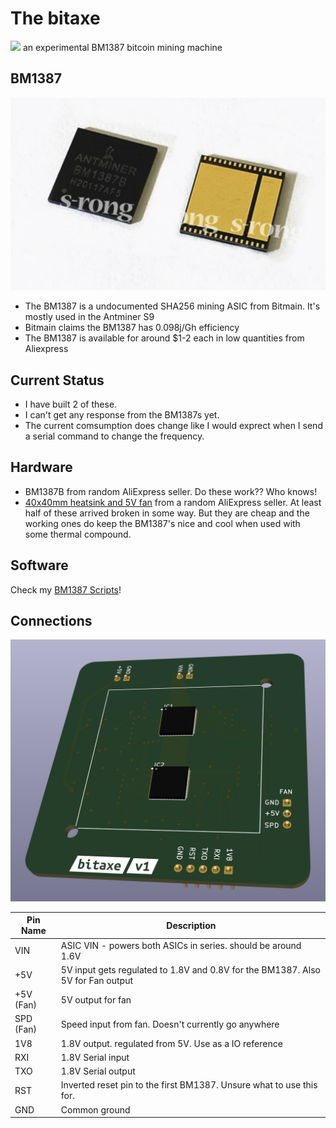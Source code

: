# The bitaxe
![](doc/assembled.png)
an experimental BM1387 bitcoin mining machine

## BM1387
![bm1387 pic](doc/bm1387.png)

- The BM1387 is a undocumented SHA256 mining ASIC from Bitmain. It's mostly used in the Antminer S9
- Bitmain claims the BM1387 has 0.098j/Gh efficiency
- The BM1387 is available for around $1-2 each in low quantities from Aliexpress

## Current Status
- I have built 2 of these.
- I can't get any response from the BM1387s yet.
- The current comsumption does change like I would exprect when I send a serial command to change the frequency.

## Hardware
- BM1387B from random AliExpress seller. Do these work?? Who knows!
- [40x40mm heatsink and 5V fan](https://www.aliexpress.com/item/2251832861666365.html) from a random AliExpress seller. At least half of these arrived broken in some way. But they are cheap and the working ones do keep the BM1387's nice and cool when used with some thermal compound.

## Software
Check my [BM1387 Scripts](https://github.com/skot/bm1387_scripts)!

## Connections
![](doc/render.png)

| Pin Name     | Description |
| ----------- | ----------- |
| VIN      | ASIC VIN - powers both ASICs in series. should be around 1.6V       |
| +5V   | 5V input gets regulated to 1.8V and 0.8V for the BM1387. Also 5V for Fan output        |
| +5V (Fan)   | 5V output for fan        |
| SPD (Fan)   | Speed input from fan. Doesn't currently go anywhere        |
| 1V8   | 1.8V output. regulated from 5V. Use as a IO reference        |
| RXI   | 1.8V Serial input        |
| TXO   | 1.8V Serial output        |
| RST   | Inverted reset pin to the first BM1387. Unsure what to use this for.        |
| GND   | Common ground        |
